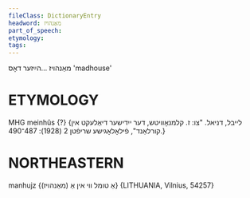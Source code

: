 ```yaml
---
fileClass: DictionaryEntry
headword: מאַנהויז
part_of_speech: 
etymology: 
tags: 
---
```

מאַנהויז
…הײַזער
דאָס
'madhouse'

ETYMOLOGY
===========
MHG meinhûs {?}
{לייבל, דניאל. "צו: ז. קלמנאָוויטש, דער ייִדישער דיאַלעקט אין קורלאַנד", פֿילאָלאָגישע שריפֿטן 2 (1928): 487־490.}

NORTHEASTERN
==============

manhujz {אַ טומל ווי אין אַ (מאַנהויז)} {LITHUANIA, Vilnius, 54257}